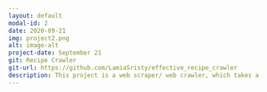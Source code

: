 ```yaml
---
layout: default
modal-id: 2
date: 2020-09-21
img: project2.png
alt: image-alt
project-date: September 21
git: Recipe Crawler
git-url: https://github.com/LamiaSristy/effective_recipe_crawler
description: This project is a web scraper/ web crawler, which takes a food recipe website and scrap its data to show the expected recipes. Here I used my favorite recipe blog 'https://natashaskitchen.com/' for making the crawler that searches for breakfast items that can be made within 5 minutes. But the results can be changed by changing the input fields. One can search for lunch, dinner, appetizer, or any special cuisine with little changes. Built-with- Ruby.
---
```

